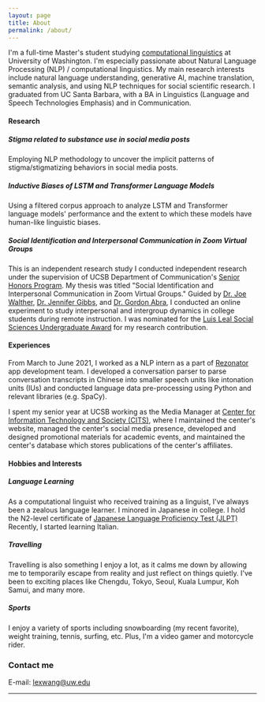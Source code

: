 ```yaml
---
layout: page
title: About
permalink: /about/
---
```


I'm a full-time Master's student studying [computational linguistics](https://www.compling.uw.edu/) at University of Washington. I'm especially passionate about Natural Language Processing (NLP) / computational linguistics. 
My main research interests include natural language understanding, generative AI, machine translation, semantic analysis, and using NLP techniques for social scientific research. I graduated from UC Santa Barbara, with a BA in Linguistics (Language and Speech Technologies Emphasis) and in Communication.  

#### Research

##### Stigma related to substance use in social media posts

Employing NLP methodology to uncover the implicit patterns of stigma/stigmatizing behaviors in social media posts.

##### Inductive Biases of LSTM and Transformer Language Models

Using a filtered corpus approach to analyze LSTM and Transformer language models' performance and the extent to which these models have human-like linguistic biases.

##### Social Identification and Interpersonal Communication in Zoom Virtual Groups

This is an independent research study I conducted independent research under the supervision of UCSB Department of Communication's [Senior Honors Program](https://www.comm.ucsb.edu/undergrad/senior-honors). My thesis was titled "Social Identification and Interpersonal Communication in Zoom Virtual Groups." Guided by [Dr. Joe Walther](https://www.comm.ucsb.edu/people/joe-walther), [Dr. Jennifer Gibbs](https://www.comm.ucsb.edu/people/jennifer-gibbs), and [Dr. Gordon Abra](https://www.comm.ucsb.edu/people/gordon-abra), I conducted an online experiment to study interpersonal and intergroup dynamics in college students during remote instruction. I was nominated for the [Luis Leal Social Sciences Undergraduate Award](https://www.news.ucsb.edu/topics/luis-leal-award) for my research contribution.

#### Experiences
From March to June 2021, I worked as a NLP intern as a part of [Rezonator](https://rezonator.com/) app development team. I developed a conversation parser to parse conversation transcripts in Chinese into smaller speech units like intonation units (IUs) and conducted language data pre-processing using Python and relevant libraries (e.g. SpaCy).

I spent my senior year at UCSB working as the Media Manager at [Center for Information Technology and Society (CITS)](https://cits.ucsb.edu/), where I maintained the center's website, managed the center's social media presence, developed and designed promotional materials for academic events, and maintained the center's database which stores publications of the center's affiliates. 

#### Hobbies and Interests
##### Language Learning

As a computational linguist who received training as a linguist, I've always been a zealous language learner. I minored in Japanese in college. I hold the N2-level certificate of [Japanese Language Proficiency Test (JLPT)](https://www.jlpt.jp/e/) Recently, I started learning Italian. 

##### Travelling

Travelling is also something I enjoy a lot, as it calms me down by allowing me to temporarily escape from reality and just reflect on things quietly. I've been to exciting places like Chengdu, Tokyo, Seoul, Kuala Lumpur, Koh Samui, and many more. 

##### Sports

I enjoy a variety of sports including snowboarding (my recent favorite), weight training, tennis, surfing, etc. Plus, I'm a video gamer and motorcycle rider.


### Contact me

E-mail: [lexwang@uw.edu](lexwang@uw.edu)


***